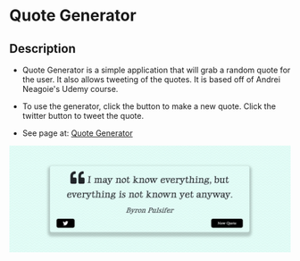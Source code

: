 # Quote Generator
## Description
* Quote Generator is a simple application that will grab a random quote for the user. It also allows tweeting of the quotes. It is based off of Andrei Neagoie's Udemy course.

* To use the generator, click the button to make a new quote. Click the twitter button to tweet the quote.

* See page at: [Quote Generator](https://caitlinw29.github.io/quote-generator/)

![Quote Generator](./assets/img/quote-generatorSS.png)